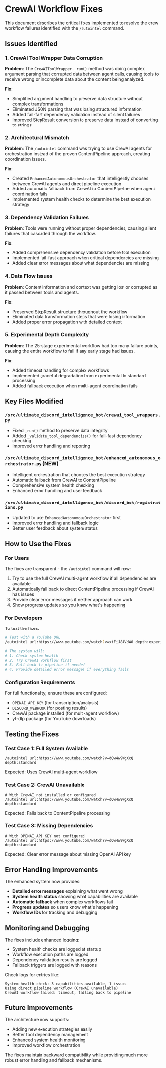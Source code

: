 # CrewAI Workflow Fixes

This document describes the critical fixes implemented to resolve the crew workflow failures identified with the `/autointel` command.

## Issues Identified

### 1. CrewAI Tool Wrapper Data Corruption

**Problem**: The `CrewAIToolWrapper._run()` method was doing complex argument parsing that corrupted data between agent calls, causing tools to receive wrong or incomplete data about the content being analyzed.

**Fix**:

- Simplified argument handling to preserve data structure without complex transformations
- Eliminated JSON parsing that was losing structured information
- Added fail-fast dependency validation instead of silent failures
- Improved StepResult conversion to preserve data instead of converting to strings

### 2. Architectural Mismatch

**Problem**: The `/autointel` command was trying to use CrewAI agents for orchestration instead of the proven ContentPipeline approach, creating coordination issues.

**Fix**:

- Created `EnhancedAutonomousOrchestrator` that intelligently chooses between CrewAI agents and direct pipeline execution
- Added automatic fallback from CrewAI to ContentPipeline when agent coordination fails
- Implemented system health checks to determine the best execution strategy

### 3. Dependency Validation Failures

**Problem**: Tools were running without proper dependencies, causing silent failures that cascaded through the workflow.

**Fix**:

- Added comprehensive dependency validation before tool execution
- Implemented fail-fast approach when critical dependencies are missing
- Added clear error messages about what dependencies are missing

### 4. Data Flow Issues

**Problem**: Content information and context was getting lost or corrupted as it passed between tools and agents.

**Fix**:

- Preserved StepResult structure throughout the workflow
- Eliminated data transformation steps that were losing information
- Added proper error propagation with detailed context

### 5. Experimental Depth Complexity

**Problem**: The 25-stage experimental workflow had too many failure points, causing the entire workflow to fail if any early stage had issues.

**Fix**:

- Added timeout handling for complex workflows
- Implemented graceful degradation from experimental to standard processing
- Added fallback execution when multi-agent coordination fails

## Key Files Modified

### `/src/ultimate_discord_intelligence_bot/crewai_tool_wrappers.py`

- Fixed `_run()` method to preserve data integrity
- Added `_validate_tool_dependencies()` for fail-fast dependency checking
- Improved error handling and reporting

### `/src/ultimate_discord_intelligence_bot/enhanced_autonomous_orchestrator.py` (NEW)

- Intelligent orchestration that chooses the best execution strategy
- Automatic fallback from CrewAI to ContentPipeline
- Comprehensive system health checking
- Enhanced error handling and user feedback

### `/src/ultimate_discord_intelligence_bot/discord_bot/registrations.py`

- Updated to use `EnhancedAutonomousOrchestrator` first
- Improved error handling and fallback logic
- Better user feedback about system status

## How to Use the Fixes

### For Users

The fixes are transparent - the `/autointel` command will now:

1. Try to use the full CrewAI multi-agent workflow if all dependencies are available
2. Automatically fall back to direct ContentPipeline processing if CrewAI has issues
3. Provide clear error messages if neither approach can work
4. Show progress updates so you know what's happening

### For Developers

To test the fixes:

```bash
# Test with a YouTube URL
/autointel url:https://www.youtube.com/watch?v=xtFiJ8AVdW0 depth:experimental

# The system will:
# 1. Check system health
# 2. Try CrewAI workflow first
# 3. Fall back to pipeline if needed
# 4. Provide detailed error messages if everything fails
```

### Configuration Requirements

For full functionality, ensure these are configured:

- `OPENAI_API_KEY` (for transcription/analysis)
- `DISCORD_WEBHOOK` (for posting results)
- CrewAI package installed (for multi-agent workflow)
- yt-dlp package (for YouTube downloads)

## Testing the Fixes

### Test Case 1: Full System Available

```
/autointel url:https://www.youtube.com/watch?v=dQw4w9WgXcQ depth:standard
```

Expected: Uses CrewAI multi-agent workflow

### Test Case 2: CrewAI Unavailable

```
# With CrewAI not installed or configured
/autointel url:https://www.youtube.com/watch?v=dQw4w9WgXcQ depth:standard
```

Expected: Falls back to ContentPipeline processing

### Test Case 3: Missing Dependencies

```
# With OPENAI_API_KEY not configured
/autointel url:https://www.youtube.com/watch?v=dQw4w9WgXcQ depth:standard
```

Expected: Clear error message about missing OpenAI API key

## Error Handling Improvements

The enhanced system now provides:

- **Detailed error messages** explaining what went wrong
- **System health status** showing what capabilities are available
- **Automatic fallback** when complex workflows fail
- **Progress updates** so users know what's happening
- **Workflow IDs** for tracking and debugging

## Monitoring and Debugging

The fixes include enhanced logging:

- System health checks are logged at startup
- Workflow execution paths are logged
- Dependency validation results are logged
- Fallback triggers are logged with reasons

Check logs for entries like:

```
System health check: 3 capabilities available, 1 issues
Using direct pipeline workflow (CrewAI unavailable)
CrewAI workflow failed: timeout, falling back to pipeline
```

## Future Improvements

The architecture now supports:

- Adding new execution strategies easily
- Better tool dependency management
- Enhanced system health monitoring
- Improved workflow orchestration

The fixes maintain backward compatibility while providing much more robust error handling and fallback mechanisms.
